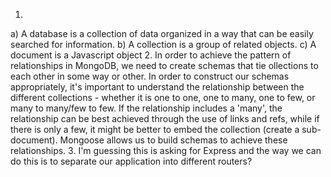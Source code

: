 1.
  a) A database is a collection of data organized in a way that can be easily searched for information.
  b) A collection is a group of related objects.
  c) A document is a Javascript object
2.  In order to achieve the pattern of relationships in MongoDB, we need to create    schemas that tie ollections to each other in some way or other. In order to construct our schemas appropriately, it's important to understand the relationship between the different collections - whether it is one to one, one to many, one to few, or many to many/few to few.  If the relationship includes a 'many', the relationship can be best achieved through the use of links and refs, while if there is only a few, it might be better to embed the collection (create a sub-document).  Mongoose allows us to build schemas to achieve these relationships.
3. I'm guessing this is asking for Express and the way we can do this is to separate our application into different routers? 